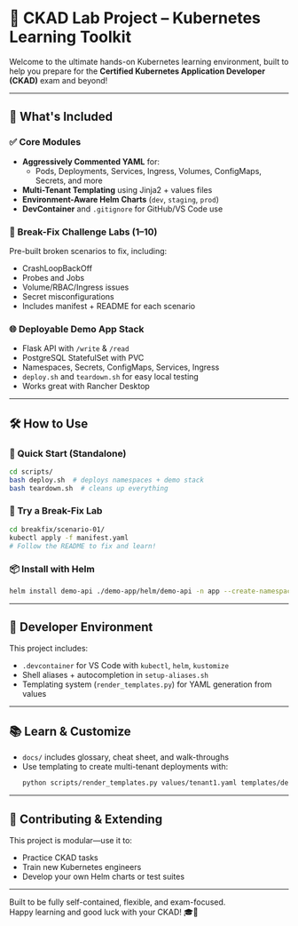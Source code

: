 
# 🧪 CKAD Lab Project – Kubernetes Learning Toolkit

Welcome to the ultimate hands-on Kubernetes learning environment, built to help you prepare for the **Certified Kubernetes Application Developer (CKAD)** exam and beyond!

---

## 🎯 What's Included

### ✅ Core Modules
- **Aggressively Commented YAML** for:
  - Pods, Deployments, Services, Ingress, Volumes, ConfigMaps, Secrets, and more
- **Multi-Tenant Templating** using Jinja2 + values files
- **Environment-Aware Helm Charts** (`dev`, `staging`, `prod`)
- **DevContainer** and `.gitignore` for GitHub/VS Code use

### 🔧 Break-Fix Challenge Labs (1–10)
Pre-built broken scenarios to fix, including:
- CrashLoopBackOff
- Probes and Jobs
- Volume/RBAC/Ingress issues
- Secret misconfigurations
- Includes manifest + README for each scenario

### 🌐 Deployable Demo App Stack
- Flask API with `/write` & `/read`
- PostgreSQL StatefulSet with PVC
- Namespaces, Secrets, ConfigMaps, Services, Ingress
- `deploy.sh` and `teardown.sh` for easy local testing
- Works great with Rancher Desktop

---

## 🛠️ How to Use

### 🚀 Quick Start (Standalone)
```bash
cd scripts/
bash deploy.sh  # deploys namespaces + demo stack
bash teardown.sh  # cleans up everything
```

### 🔨 Try a Break-Fix Lab
```bash
cd breakfix/scenario-01/
kubectl apply -f manifest.yaml
# Follow the README to fix and learn!
```

### 📦 Install with Helm
```bash
helm install demo-api ./demo-app/helm/demo-api -n app --create-namespace -f demo-app/helm/demo-api/values-dev.yaml
```

---

## 🧰 Developer Environment
This project includes:
- `.devcontainer` for VS Code with `kubectl`, `helm`, `kustomize`
- Shell aliases + autocompletion in `setup-aliases.sh`
- Templating system (`render_templates.py`) for YAML generation from values

---

## 📚 Learn & Customize
- `docs/` includes glossary, cheat sheet, and walk-throughs
- Use templating to create multi-tenant deployments with:
  ```bash
  python scripts/render_templates.py values/tenant1.yaml templates/deployment.j2
  ```

---

## 🤝 Contributing & Extending
This project is modular—use it to:
- Practice CKAD tasks
- Train new Kubernetes engineers
- Develop your own Helm charts or test suites

---

Built to be fully self-contained, flexible, and exam-focused.  
Happy learning and good luck with your CKAD! 🎓🐳
